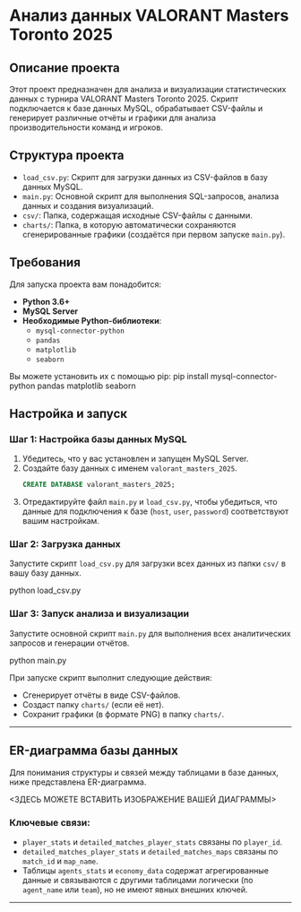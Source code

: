 # Анализ данных VALORANT Masters Toronto 2025

## Описание проекта

Этот проект предназначен для анализа и визуализации статистических данных с турнира VALORANT Masters Toronto 2025. Скрипт подключается к базе данных MySQL, обрабатывает CSV-файлы и генерирует различные отчёты и графики для анализа производительности команд и игроков.

## Структура проекта

-   `load_csv.py`: Скрипт для загрузки данных из CSV-файлов в базу данных MySQL.
-   `main.py`: Основной скрипт для выполнения SQL-запросов, анализа данных и создания визуализаций.
-   `csv/`: Папка, содержащая исходные CSV-файлы с данными.
-   `charts/`: Папка, в которую автоматически сохраняются сгенерированные графики (создаётся при первом запуске `main.py`).

## Требования

Для запуска проекта вам понадобится:
-   **Python 3.6+**
-   **MySQL Server**
-   **Необходимые Python-библиотеки**:
    -   `mysql-connector-python`
    -   `pandas`
    -   `matplotlib`
    -   `seaborn`

Вы можете установить их с помощью pip:
pip install mysql-connector-python pandas matplotlib seaborn

## Настройка и запуск

### Шаг 1: Настройка базы данных MySQL

1.  Убедитесь, что у вас установлен и запущен MySQL Server.
2.  Создайте базу данных с именем `valorant_masters_2025`.
    ```sql
    CREATE DATABASE valorant_masters_2025;
    ```
3.  Отредактируйте файл `main.py` и `load_csv.py`, чтобы убедиться, что данные для подключения к базе (`host`, `user`, `password`) соответствуют вашим настройкам.

### Шаг 2: Загрузка данных

Запустите скрипт `load_csv.py` для загрузки всех данных из папки `csv/` в вашу базу данных.

python load_csv.py

### Шаг 3: Запуск анализа и визуализации

Запустите основной скрипт `main.py` для выполнения всех аналитических запросов и генерации отчётов.

python main.py

При запуске скрипт выполнит следующие действия:
-   Сгенерирует отчёты в виде CSV-файлов.
-   Создаст папку `charts/` (если её нет).
-   Сохранит графики (в формате PNG) в папку `charts/`.

---

## ER-диаграмма базы данных

Для понимания структуры и связей между таблицами в базе данных, ниже представлена ER-диаграмма.

<ЗДЕСЬ МОЖЕТЕ ВСТАВИТЬ ИЗОБРАЖЕНИЕ ВАШЕЙ ДИАГРАММЫ>

### Ключевые связи:

-   `player_stats` и `detailed_matches_player_stats` связаны по `player_id`.
-   `detailed_matches_player_stats` и `detailed_matches_maps` связаны по `match_id` и `map_name`.
-   Таблицы `agents_stats` и `economy_data` содержат агрегированные данные и связываются с другими таблицами логически (по `agent_name` или `team`), но не имеют явных внешних ключей.

---
